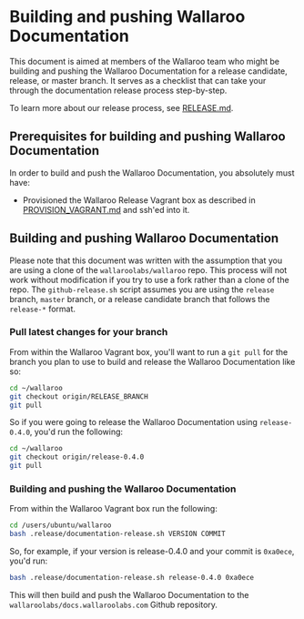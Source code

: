 # Building and pushing Wallaroo Documentation

This document is aimed at members of the Wallaroo team who might be building and pushing the Wallaroo Documentation for a release candidate, release, or master branch. It serves as a checklist that can take your through the documentation release process step-by-step.

To learn more about our release process, see [RELEASE.md](RELEASE.md).

## Prerequisites for building and pushing Wallaroo Documentation

In order to build and push the Wallaroo Documentation, you absolutely must have:

* Provisioned the Wallaroo Release Vagrant box as described in [PROVISION_VAGRANT.md](PROVISION_VAGRANT.md) and ssh'ed into it.

## Building and pushing Wallaroo Documentation

Please note that this document was written with the assumption that you are using a clone of the `wallaroolabs/wallaroo` repo. This process will not work without modification if you try to use a fork rather than a clone of the repo. The `github-release.sh` script assumes you are using the `release` branch, `master` branch, or a release candidate branch that follows the `release-*` format.

### Pull latest changes for your branch

From within the Wallaroo Vagrant box, you'll want to run a `git pull` for the branch you plan to use to build and release the Wallaroo Documentation like so:

```bash
cd ~/wallaroo
git checkout origin/RELEASE_BRANCH
git pull
```

So if you were going to release the Wallaroo Documentation using `release-0.4.0`, you'd run the following:

```bash
cd ~/wallaroo
git checkout origin/release-0.4.0
git pull
```

### Building and pushing the Wallaroo Documentation

From within the Wallaroo Vagrant box run the following:

```bash
cd /users/ubuntu/wallaroo
bash .release/documentation-release.sh VERSION COMMIT
```

So, for example, if your version is release-0.4.0 and your commit is `0xa0ece`, you'd run:

```bash
bash .release/documentation-release.sh release-0.4.0 0xa0ece
```

This will then build and push the Wallaroo Documentation to the `wallaroolabs/docs.wallaroolabs.com` Github repository.
